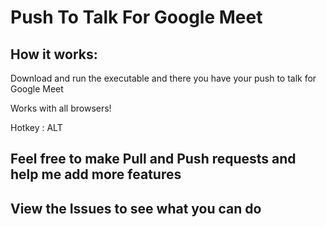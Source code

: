 # Push To Talk For Google Meet

## How it works:

Download and run the executable and there you have your push to talk for Google Meet

Works with all browsers!

Hotkey : ALT

## Feel free to make Pull and Push requests and help me add more features
## View the Issues to see what you can do
